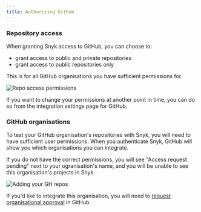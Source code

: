 ```yaml
---
title: Authorizing GitHub
---
```

### Repository access

When granting Snyk access to GitHub, you can choose to:

* grant access to public and private repositories
* grant access to public repositories only

This is for all GitHub organisations you have sufficient permissions for.

![Repo access permissions](https://res.cloudinary.com/snyk/image/upload/c_scale,h_358/v1493730357/docs/GH_repository_access.png)

If you want to change your permissions at another point in time, you can do so from the integration settings page for GitHub.

### GitHub organisations

To test your GitHub organisation's repositories with Snyk, you will need to have sufficient user permissions. When you authenticate Snyk, GitHub will show you which organisations you can integrate.

If you do not have the correct permissions, you will see "Access request pending" next to your ogranisation's name, and you will be unable to see this organisation's projects in Snyk.

![Adding your GH repos](https://res.cloudinary.com/snyk/image/upload/f_auto,q_auto,w_auto/v1479811749/docs/github-org-permissions.png)

If you'd like to integrate this organisation, you will need to [request organisational approval](https://help.github.com/articles/requesting-organization-approval-for-your-authorized-applications/) in GitHub.
